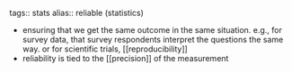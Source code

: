 tags:: stats
alias:: reliable (statistics)

- ensuring that we get the same outcome in the same situation. e.g., for survey data, that survey respondents interpret the questions the same way. or for scientific trials, [[reproducibility]]
- reliability is tied to the [[precision]] of the measurement